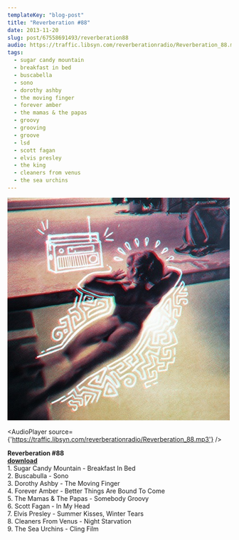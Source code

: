 ```yaml
---
templateKey: "blog-post"
title: "Reverberation #88"
date: 2013-11-20
slug: post/67558691493/reverberation88
audio: https://traffic.libsyn.com/reverberationradio/Reverberation_88.mp3
tags:
  - sugar candy mountain
  - breakfast in bed
  - buscabella
  - sono
  - dorothy ashby
  - the moving finger
  - forever amber
  - the mamas & the papas
  - groovy
  - grooving
  - groove
  - lsd
  - scott fagan
  - elvis presley
  - the king
  - cleaners from venus
  - the sea urchins
---
```


![Reverberation #88](../images/7b6c5e19892fd2f8465fe0c3b725e49a24b7aef09851c8abaabbb744f89ee424.jpg)

<AudioPlayer source={'https://traffic.libsyn.com/reverberationradio/Reverberation_88.mp3'} />

<p><strong>Reverberation #88</strong><br /><a href="https://traffic.libsyn.com/reverberationradio/Reverberation_88.mp3" title="download"><strong>download<br /></strong></a>1. Sugar Candy Mountain - Breakfast In Bed<br />2. Buscabulla - Sono<br />3. Dorothy Ashby - The Moving Finger<br />4. Forever Amber - Better Things Are Bound To Come<br />5. The Mamas &amp; The Papas - Somebody Groovy<br />6. Scott Fagan - In My Head<br />7. Elvis Presley - Summer Kisses, Winter Tears<br />8. Cleaners From Venus - Night Starvation<br />9. The Sea Urchins - Cling Film</p>
